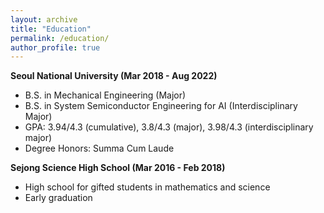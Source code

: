 ```yaml
---
layout: archive
title: "Education"
permalink: /education/
author_profile: true
---
```

**Seoul National University  (Mar 2018 - Aug 2022)**
- B.S. in Mechanical Engineering (Major)
- B.S. in System Semiconductor Engineering for AI (Interdisciplinary Major)
- GPA: 3.94/4.3 (cumulative), 3.8/4.3 (major), 3.98/4.3 (interdisciplinary major)
- Degree Honors: Summa Cum Laude


**Sejong Science High School  (Mar 2016 - Feb 2018)**
- High school for gifted students in mathematics and science
- Early graduation
